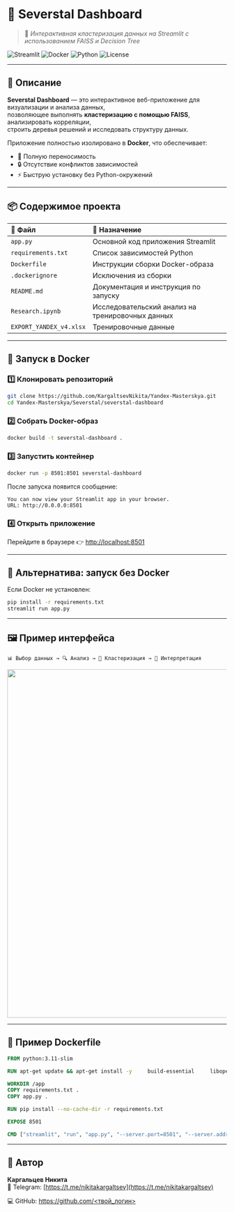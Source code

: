 # 🧬 Severstal Dashboard  
> 🧠 *Интерактивная кластеризация данных на Streamlit с использованием FAISS и Decision Tree*

![Streamlit](https://img.shields.io/badge/Framework-Streamlit-red?logo=streamlit)
![Docker](https://img.shields.io/badge/Container-Docker-blue?logo=docker)
![Python](https://img.shields.io/badge/Python-3.11-yellow?logo=python)
![License](https://img.shields.io/badge/License-MIT-green)

---

## 🚀 Описание

**Severstal Dashboard** — это интерактивное веб-приложение для визуализации и анализа данных,  
позволяющее выполнять **кластеризацию с помощью FAISS**, анализировать корреляции,  
строить деревья решений и исследовать структуру данных.

Приложение полностью изолировано в **Docker**, что обеспечивает:
- 🧩 Полную переносимость  
- 🔒 Отсутствие конфликтов зависимостей  
- ⚡ Быструю установку без Python-окружений  

---

## 📦 Содержимое проекта

| 📄 Файл | 🧠 Назначение |
|:--------|:--------------|
| `app.py` | Основной код приложения Streamlit |
| `requirements.txt` | Список зависимостей Python |
| `Dockerfile` | Инструкции сборки Docker-образа |
| `.dockerignore` | Исключения из сборки |
| `README.md` | Документация и инструкция по запуску |
| `Research.ipynb` | Исследовательский анализ на тренировочных данных |
| `EXPORT_YANDEX_v4.xlsx` | Тренировочные данные |

---

## 🐳 Запуск в Docker

### 1️⃣ Клонировать репозиторий
```bash
git clone https://github.com/KargaltsevNikita/Yandex-Masterskya.git
cd Yandex-Masterskya/Severstal/severstal-dashboard
```

### 2️⃣ Собрать Docker-образ
```bash
docker build -t severstal-dashboard .
```

### 3️⃣ Запустить контейнер
```bash
docker run -p 8501:8501 severstal-dashboard
```

После запуска появится сообщение:
```
You can now view your Streamlit app in your browser.
URL: http://0.0.0.0:8501
```

### 4️⃣ Открыть приложение
Перейдите в браузере 👉 [http://localhost:8501](http://localhost:8501)

---

## 🧰 Альтернатива: запуск без Docker
Если Docker не установлен:
```bash
pip install -r requirements.txt
streamlit run app.py
```

---

## 🖼️ Пример интерфейса

```
📊 Выбор данных → 🔍 Анализ → 🤖 Кластеризация → 🌳 Интерпретация
```

<img src="https://user-images.githubusercontent.com/your-screenshot-id.png" width="800"/>

---

## 🧱 Пример Dockerfile

```dockerfile
FROM python:3.11-slim

RUN apt-get update && apt-get install -y     build-essential     libopenblas-dev     && rm -rf /var/lib/apt/lists/*

WORKDIR /app
COPY requirements.txt .
COPY app.py .

RUN pip install --no-cache-dir -r requirements.txt

EXPOSE 8501

CMD ["streamlit", "run", "app.py", "--server.port=8501", "--server.address=0.0.0.0"]
```

---

## 🧠 Автор

**Каргальцев Никита**  
📧 Telegram: [https://t.me/nikitakargaltsev](https://t.me/nikitakargaltsev)

💻 GitHub: [https://github.com/<твой_логин>](https://github.com/KargaltsevNikita)

